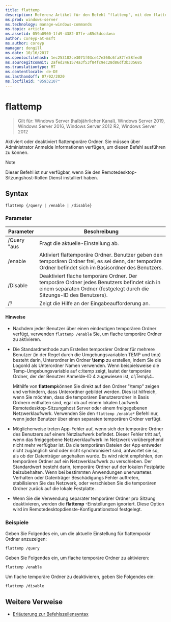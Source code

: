 ```yaml
---
title: flattemp
description: Referenz Artikel für den Befehl "flattemp", mit dem flattemporäre Ordner aktiviert oder deaktiviert werden.
ms.prod: windows-server
ms.technology: manage-windows-commands
ms.topic: article
ms.assetid: 059a0960-1fd9-4382-87fe-a85d5dccdaea
author: coreyp-at-msft
ms.author: coreyp
manager: dongill
ms.date: 10/16/2017
ms.openlocfilehash: 1ec253182ce3071f03ce47e368c6fa87fe58fed0
ms.sourcegitcommit: 2afed2461574a3f53f84fc9ec28d86df3b335685
ms.translationtype: MT
ms.contentlocale: de-DE
ms.lasthandoff: 07/02/2020
ms.locfileid: "85932107"
---
```

# <a name="flattemp"></a>flattemp

> Gilt für: Windows Server (halbjährlicher Kanal), Windows Server 2019, Windows Server 2016, Windows Server 2012 R2, Windows Server 2012

Aktiviert oder deaktiviert flattemporäre Ordner. Sie müssen über Administrator Anmelde Informationen verfügen, um diesen Befehl ausführen zu können.

> [!NOTE]
> Dieser Befehl ist nur verfügbar, wenn Sie den Remotedesktop-Sitzungshost-Rollen Dienst installiert haben.

## <a name="syntax"></a>Syntax

```
flattemp {/query | /enable | /disable}
```

### <a name="parameters"></a>Parameter

| Parameter | Beschreibung |
| --------- | ----------- |
| /Query "aus | Fragt die aktuelle-Einstellung ab. |
| /enable | Aktiviert flattemporäre Ordner. Benutzer geben den temporären Ordner frei, es sei denn, der temporäre Ordner befindet sich im Basisordner des Benutzers. |
| /Disable | Deaktiviert flache temporäre Ordner. Der temporäre Ordner jedes Benutzers befindet sich in einem separaten Ordner (festgelegt durch die Sitzungs-ID des Benutzers). |
| /? | Zeigt die Hilfe an der Eingabeaufforderung an. |

#### <a name="remarks"></a>Hinweise

- Nachdem jeder Benutzer über einen eindeutigen temporären Ordner verfügt, verwenden `flattemp /enable` Sie, um flache temporäre Ordner zu aktivieren.

- Die Standardmethode zum Erstellen temporärer Ordner für mehrere Benutzer (in der Regel durch die Umgebungsvariablen TEMP und tmp) besteht darin, Unterordner im Ordner **\temp** zu erstellen, indem Sie die LogonId als Unterordner Namen verwenden. Wenn beispielsweise die Temp-Umgebungsvariable auf c:\temp zeigt, lautet der temporäre Ordner, der der Benutzer Anmelde-ID 4 zugewiesen ist, c:\Temp\4..

    Mithilfe von **flattemp**können Sie direkt auf den Ordner "\temp" zeigen und verhindern, dass Unterordner gebildet werden. Dies ist hilfreich, wenn Sie möchten, dass die temporären Benutzerordner in Basis Ordnern enthalten sind, egal ob auf einem lokalen Laufwerk Remotedesktop-Sitzungshost Server oder einem freigegebenen Netzwerklaufwerk. Verwenden Sie den `flattemp /enable*` Befehl nur, wenn jeder Benutzer über einen separaten temporären Ordner verfügt.

- Möglicherweise treten App-Fehler auf, wenn sich der temporäre Ordner des Benutzers auf einem Netzlaufwerk befindet. Dieser Fehler tritt auf, wenn das freigegebene Netzwerklaufwerk im Netzwerk vorübergehend nicht mehr verfügbar ist. Da die temporären Dateien der App entweder nicht zugänglich sind oder nicht synchronisiert sind, antwortet sie so, als ob der Datenträger angehalten wurde. Es wird nicht empfohlen, den temporären Ordner auf ein Netzwerklaufwerk zu verschieben. Der Standardwert besteht darin, temporäre Ordner auf der lokalen Festplatte beizubehalten. Wenn bei bestimmten Anwendungen unerwartetes Verhalten oder Datenträger Beschädigungs Fehler auftreten, stabilisieren Sie das Netzwerk, oder verschieben Sie die temporären Ordner zurück auf die lokale Festplatte.

- Wenn Sie die Verwendung separater temporärer Ordner pro Sitzung deaktivieren, werden die **flattemp** -Einstellungen ignoriert. Diese Option wird im Remotedesktopdienste-Konfigurationstool festgelegt.

### <a name="examples"></a>Beispiele

Geben Sie Folgendes ein, um die aktuelle Einstellung für flattemporär Ordner anzuzeigen:

```
flattemp /query
```

Geben Sie Folgendes ein, um flache temporäre Ordner zu aktivieren:

```
flattemp /enable
```

Um flache temporäre Ordner zu deaktivieren, geben Sie Folgendes ein:

```
flattemp /disable
```

## <a name="additional-references"></a>Weitere Verweise

- [Erläuterung zur Befehlszeilensyntax](command-line-syntax-key.md)

